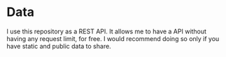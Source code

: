 # Data

I use this repository as a REST API. It allows me to have a API without having any request limit, for free.
I would recommend doing so only if you have static and public data to share.
